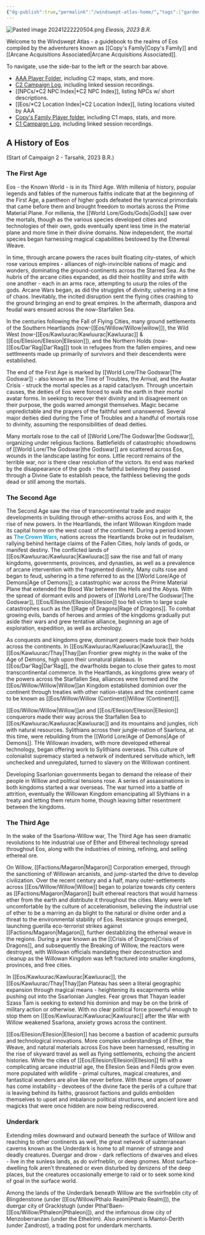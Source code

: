 ```yaml
---
{"dg-publish":true,"permalink":"/windswept-atlas-home/","tags":["gardenEntry"],"updated":"2025-01-05T12:56:55.792-06:00"}
---
```


![Pasted image 20241222220504.png](/img/user/Images/Pasted%20image%2020241222220504.png)
*Eleasis, 2023 B.R.*

Welcome to the Windswept Atlas - a guidebook to the realms of Eos compiled by the adventurers known as [[Copy's Family\|Copy's Family]] and [[Arcane Acquisitions Associated\|Arcane Acquisitions Associated]]. 

To navigate, use the side-bar to the left or the search bar above. 

- [AAA Player Folder](https://drive.google.com/drive/folders/1h7AzJZ2Wgqt7MVjc8zdvR9h1xCZvnepk?usp=drive_link), including C2 maps, stats, and more.
- [C2 Campaign Log](https://docs.google.com/document/d/1_FmRM24L4DgybyEMHTODrN5A18BsP9FnoZsTY3IGHLM/edit?usp=drive_link), including linked session recordings. 
- [[NPCs/*C2 NPC Index\|*C2 NPC Index]], listing NPCs w/ short descriptions.
- [[Eos/*C2 Location Index\|*C2 Location Index]], listing locations visited by AAA
- [Copy's Family Player folder](https://drive.google.com/drive/folders/1mF8wWxFuJaVAOGqJOEIQKHgvMx14na_x?usp=drive_link), including C1 maps, stats, and more.
- [C1 Campaign Log](https://docs.google.com/document/d/1a-_ZANhiTOuuXzRcYax6bL-IIHH1qneu7XWjSAhY0Wg/edit?usp=drive_link), including linked session recordings.

## A History of Eos
(Start of Campaign 2 - Tarsahk, 2023 B.R.)
### The First Age

Eos - the Known World - is in its Third Age. With millenia of history, popular legends and fables of the numerous faiths indicate that at the beginning of the First Age, a pantheon of higher gods defeated the tyrannical primordials that came before them and brought freedom to mortals across the Prime Material Plane. For millenia, the [[World Lore/Gods/Gods\|Gods]] saw over the mortals, though as the various species developed cities and technologies of their own, gods eventually spent less time in the material plane and more time in their divine domains. Now independent, the mortal species began harnessing magical capabilities bestowed by the Ethereal Weave.

In time, through arcane powers the races built floating city-states, of which rose various empires - alliances of nigh-invincible nations of magic and wonders, dominating the ground-continents across the Starred Sea. As the hubris of the arcane cities expanded, as did their hostility and strife with one another - each in an arms race, attempting to usurp the roles of the gods. Arcane Wars began, as did the struggles of divinity, ushering in a time of chaos. Inevitably, the incited disruption sent the flying cities crashing to the ground bringing an end to great empires. In the aftermath, diaspora and feudal wars ensued across the now-Starfallen Sea.

In the centuries following the Fall of Flying Cities, many ground settlements of the Southern Heartlands (now-[[Eos/Willow/Willow\|willow]]), the Wild West (now-[[Eos/Kawluurac/Kawluurac\|Kawluurac]] & [[Eos/Ellesion/Ellesion\|Ellesion]]), and the Northern Holds (now-[[Eos/Dar'Rag\|Dar'Rag]]) took in refugees from the fallen empires, and new settlmeents made up primarily of survivors and their descendents were established. 

The end of the First Age is marked by [[World Lore/The Godswar\|The Godswar]] - also known as the Time of Troubles, the Arrival, and the Avatar Crisis - struck the mortal species as a rapid cataclysm. Through uncertain causes, the deities of Eos were forced to walk the earth in their mortal avatar forms. In seeking to recover their divinity and in disagreement on their purpose, the gods warred amongst themselves. Magic became unpredictable and the prayers of the faithful went unanswered. Several major deities died during the Time of Troubles and a handful of mortals rose to divinity, assuming the responsibilities of dead deities. 

Many mortals rose to the call of [[World Lore/The Godswar\|the Godswar]], organizing under religious factions. Battlefields of catastrophic showdowns of [[World Lore/The Godswar\|the Godswar]] are scattered across Eos, wounds in the landscape lasting for eons. Little record remains of the terrible war, nor is there clear resolution of the victors. Its end was marked by the disappearance of the gods - the faithful believing they passed through a Divine Gate to establish peace, the faithless believing the gods dead or still among the mortals. 

### The Second Age

The Second Age saw the rise of transcontinental trade and major developments in building through ether-smiths across Eos, and with it, the rise of new powers. In the Heartlands, the infant Willowan Kingdom made its capital home on the west coast of the continent. During a period known as **<font color="#00b0f0">The Crown Wars</font>**, nations across the Heartlands broke out in feudalism, rallying behind heritage claims of the Fallen Cities, holy lands of gods, or manifest destiny. The conflicted lands of [[Eos/Kawluurac/Kawluurac\|Kawluurac]] saw the rise and fall of many kingdoms, governments, provinces, and dynasties, as well as a prevalence of arcane intervention with the fragmented divinity. Many cults rose and began to feud, ushering in a time referred to as the [[World Lore/Age of Demons\|Age of Demons]]; a catastrophic war across the Prime Material Plane that extended the Blood War between the Hells and the Abyss. With the spread of dormant evils and powers of [[World Lore/The Godswar\|The Godswar]], [[Eos/Ellesion/Ellesion\|Ellesion]] too fell victim to large scale catastrophes such as the [[Rage of Dragons\|Rage of Dragons]]. To combat growing evils, bands of heroes and armies of the kingdoms gradually put aside their wars and grew tentative alliance, beginning an age of exploration, expedition, as well as archeology. 

As conquests and kingdoms grew, dominant powers made took their holds across the continents. In [[Eos/Kawluurac/Kawluurac\|Kawluurac]], the [[Eos/Kawluurac/Thay\|Thay]]an Frontier grew mighty in the wake of the Age of Demons, high upon their unnatural plateaus. In [[Eos/Dar'Rag\|Dar'Rag]], the dwarfholds began to close their gates to most transcontinental commerce. In the Heartlands, as kingdoms grew weary of the powers across the Starfallen Sea, alliances were formed and the [[Eos/Willow/Willow\|Willow]]an Kingdom established dominion over the continent through treaties with other nation-states and the continent came to be known as  [[Eos/Willow/Willow (Continent)\|Willow (Continent)]].

[[Eos/Willow/Willow\|Willow]]an and [[Eos/Ellesion/Ellesion\|Ellesion]] conquerors made their way across the Starfallen Sea to [[Eos/Kawluurac/Kawluurac\|Kawluurac]] and its mountains and jungles, rich with natural resources. Sylithians across their jungle-nation of Ssarlona, at this time, were rebuilding from the [[World Lore/Age of Demons\|Age of Demons]]. THe Willowan invaders, with more developed ethereal technology, began offering work to Sylithians overseas. This culture of colonialist supremacy started a network of indentured servitude which, left unchecked and unregulated, turned to slavery on the Willowan continent. 

Developing Ssarlonian governments began to demand the release of their people in Willow and political tensions rose. A series of assassinations in both kingdoms started a war overseas. The war turned into a battle of attrition, eventually the Willowan Kingdom emancipating all Slythians in a treaty and letting them return home, though leaving bitter resentment between the kingdoms. 
### The Third Age

In the wake of the Ssarlona-Willow war, The Third Age has seen dramatic revolutions to hte industrial use of Ether and Ethereal technology spread throughout Eos, along with the industries of mining, refining, and selling ethereal ore. 

On Willow, [[Factions/Magaron\|Magaron]] Corporation emerged, through the sanctioning of Willowan arcanists, and jump-started the drive to develop civilization. Over the recent century and a half, many outer-settlements across [[Eos/Willow/Willow\|Willow]] began to polarize towards city centers as [[Factions/Magaron\|Magaron]] built ethereal reactors that would harness ether from the earth and distribute it throughout the cities. Many were left uncomfortable by the culture of accelerationism, believing the industrial use of ether to be a marring an da blight to the natural or divine order and a threat to the environmental stability of Eos. Resistance groups emerged, launching guerilla eco-terrorist strikes against [[Factions/Magaron\|Magaron]], further destablizing the ethereal weave in the regions. During a year known as the [[Crisis of Dragons\|Crisis of Dragons]], and subsequently the Breaking of Willow, the reactors were destroyed, with Willowan officials mandating their deconstruction and cleanup as the Willowan Kingdom was left fractured into smaller kingdoms, provinces, and free cities. 

In [[Eos/Kawluurac/Kawluurac\|Kawluurac]], the [[Eos/Kawluurac/Thay\|Thay]]an Plateau has seen a literal geographic expansion through magical means - heightening its escaprments while pushing out into the Ssarlonian Jungles. Fear grows that Thayan leader Szass Tam is seeking to extend his dominion and may be on the brink of military action or otherwise. With no clear political force powerful enough to stop them on [[Eos/Kawluurac/Kawluurac\|Kawluurac]] after the War with Willow weakened Ssarlona, anxiety grows across the continent. 

[[Eos/Ellesion/Ellesion\|Ellesion]] has become a bastion of academic pursuits and technological innovations. More complex understandings of Ether, the Weave, and natural materials across Eos have been harnessed, resulting in the rise of skyward travel as well as flying settlements, echoing the ancient histories. While the cities of [[Eos/Ellesion/Ellesion\|Ellesion]] fill with a complicating arcane industrial age, the Ellesion Seas and Fileds grow even more populated with wildlife - primal cultures, magical creatures, and fantastical wonders are alive like never before. With these urges of power has come instability - devotees of the divine face the perils of a culture that is leaving behind its faiths, grassroot factions and guilds embolden themselves to upset and imbalance political structures, and ancient lore and magicks that were once hidden are now being rediscovered. 

### Underdark 

Extending miles downward and outward beneath the surface of Willow and reaching to other continents as well, the great network of subterranean caverns known as the Underdark is home to all manner of strange and deadly creatures. Duergar and drow - dark reflections of dwarves and elves - live in the sunless lands, as do svirfneblin, or deep gnomes. Most surface-dwelling folk aren’t threatened or even disturbed by denizens of the deep places, but the creatures occasionally emerge to raid or to seek some kind of goal in the surface world.

Among the lands of the Underdark beneath Willow are the svirfneblin city of Blingdenstone (under [[Eos/Willow/Pthalo Realm\|Pthalo Realm]]), the duergar city of Gracklstugh (under Pthal’Baen-[[Eos/Willow/Pthaleon\|Pthaleon]]), and the imfamous drow city of Menzoberranzan (under the Ethelrim). Also prominent is Mantol-Derith (under Zandrost), a trading post for underdark merchants.